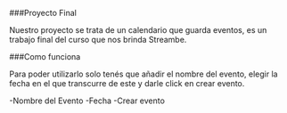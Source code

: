 ###Proyecto Final

Nuestro proyecto se trata de un calendario que guarda eventos, es un trabajo final del curso que nos brinda Streambe.

###Como funciona

Para poder utilizarlo solo tenés que añadir el nombre del evento, elegir la fecha en el que transcurre de este y darle click en crear evento.

-Nombre del Evento 
-Fecha 
-Crear evento
